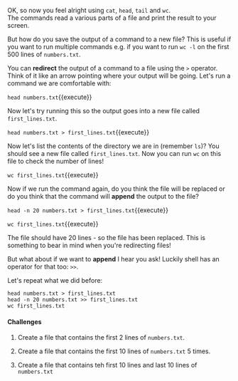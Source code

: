 OK, so now you feel alright using `cat`, `head`, `tail` and `wc`.  
The commands read a various parts of a file and print the result to your screen.

But how do you save the output of a command to a new file? This is useful if 
you want to run multiple commands e.g. if you want to run `wc -l` on the first 
500 lines of `numbers.txt`.

You can **redirect** the output of a command to a file using the `>` operator.
Think of it like an arrow pointing where your output will be going.  Let's run 
a command we are comfortable with:

`head numbers.txt`{{execute}}

Now let's try running this so the output goes into a new file called 
`first_lines.txt`.

`head numbers.txt > first_lines.txt`{{execute}}

Now let's list the contents of the directory we are in (remember `ls`)?  You 
should see a new file called `first_lines.txt`. Now you can run `wc` on this 
file to check the number of lines!

`wc first_lines.txt`{{execute}}

Now if we run the command again, do you think the file will be replaced or do 
you think that the command will **append** the output to the file?

`head -n 20 numbers.txt > first_lines.txt`{{execute}}

`wc first_lines.txt`{{execute}}

The file should have 20 lines - so the file has been replaced. This is 
something to bear in mind when you're redirecting files!

But what about if we want to **append** I hear you ask! Luckily shell has an 
operator for that too: `>>`.

Let's repeat what we did before:

```
head numbers.txt > first_lines.txt
head -n 20 numbers.txt >> first_lines.txt
wc first_lines.txt
```

#### Challenges

1. Create a file that contains the first 2 lines of `numbers.txt`.

2. Create a file that contains the first 10 lines of `numbers.txt` 5 times.

3. Create a file that contains teh first 10 lines and last 10 lines 
of `numbers.txt`